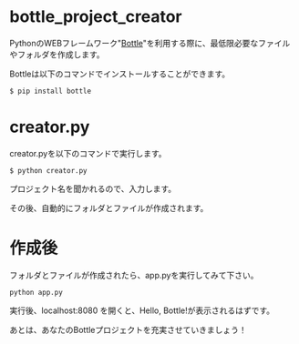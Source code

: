 # bottle_project_creator

PythonのWEBフレームワーク"[Bottle](https://bottlepy.org/docs/dev/)"を利用する際に、最低限必要なファイルやフォルダを作成します。

Bottleは以下のコマンドでインストールすることができます。

```
$ pip install bottle
```

# creator.py

creator.pyを以下のコマンドで実行します。

```
$ python creator.py
```

プロジェクト名を聞かれるので、入力します。

その後、自動的にフォルダとファイルが作成されます。

# 作成後

フォルダとファイルが作成されたら、app.pyを実行してみて下さい。

```
python app.py
```

実行後、localhost:8080 を開くと、Hello, Bottle!が表示されるはずです。

あとは、あなたのBottleプロジェクトを充実させていきましょう！

